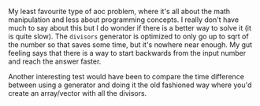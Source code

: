 My least favourite type of aoc problem, where it's all about the math
manipulation and less about programming concepts. I really don't have much to
say about this but I do wonder if there is a better way to solve it (it is
quite slow). The `divisors` generator is optimized to only go up to sqrt of
the number so that saves some time, but it's nowhere near enough. My gut
feeling says that there is a way to start backwards from the input number and
reach the answer faster.

Another interesting test would have been to compare the time difference between
using a generator and doing it the old fashioned way where you'd create an
array/vector with all the divisors.
